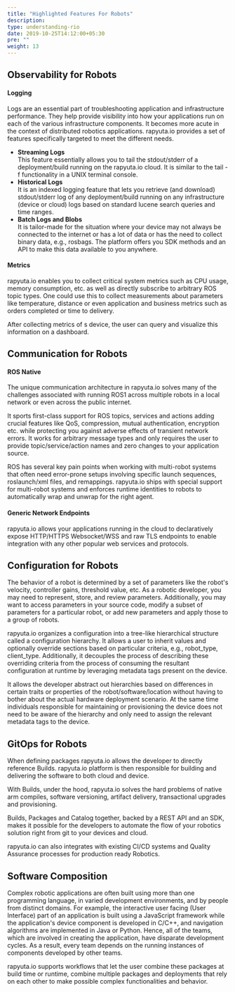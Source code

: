 ```yaml
---
title: "Highlighted Features For Robots"
description:
type: understanding-rio
date: 2019-10-25T14:12:00+05:30
pre: ""
weight: 13
---
```

## Observability for Robots
#### Logging
Logs are an essential part of troubleshooting application and infrastructure
performance. They help provide visibility into how your applications
run on each of the various infrastructure components. It becomes more acute in the context of distributed robotics applications. rapyuta.io provides a
set of features specifically targeted to meet the different needs.

* **Streaming Logs**        
  This feature essentially allows you to tail the stdout/stderr of a
  deployment/build running on the rapyuta.io cloud. It is similar to
  the tail -f functionality in a UNIX terminal console.
* **Historical Logs**    
  It is an indexed logging feature that lets you retrieve (and download)
  stdout/stderr log of any deployment/build running on any
  infrastructure (device or cloud) logs based on standard
  lucene search queries and time ranges.
* **Batch Logs and Blobs**    
  It is tailor-made for the situation where your device may not
  always be connected to the internet or has a lot of data or has the
  need to collect binary data, e.g., rosbags. The platform offers you
  SDK methods and an API to make this data available to you anywhere.

#### Metrics
rapyuta.io enables you to collect critical system metrics such
as CPU usage, memory consumption, etc. as well as directly subscribe
to arbitrary ROS topic types. One could use this to collect measurements
about parameters like temperature, distance or even application and
business metrics such as orders completed or time to delivery.

After collecting metrics of s device, the user can query and visualize this information on a dashboard.

## Communication for Robots
#### ROS Native
The unique communication architecture in rapyuta.io solves many of
the challenges associated with running ROS1 across multiple robots
in a local network or even across the public internet.

It sports first-class support for ROS topics, services and actions
adding crucial features like QoS, compression, mutual authentication,
encryption etc. while protecting you against adverse effects of
transient network errors. It works for arbitrary message types
and only requires the user to provide topic/service/action names
and zero changes to your application source.

ROS has several key pain points when working with multi-robot
systems that often need error-prone setups involving specific
launch sequences, roslaunch/xml files, and remappings.
rapyuta.io ships with special support for multi-robot systems
and enforces runtime identities to robots to automatically
wrap and unwrap for the right agent.

#### Generic Network Endpoints
rapyuta.io allows your applications running in the cloud to declaratively
expose HTTP/HTTPS Websocket/WSS and raw TLS endpoints to enable
integration with any other popular web services and protocols.

## Configuration for Robots
The behavior of a robot is determined by a set of parameters like
the robot's velocity, controller gains, threshold value, etc. As a
robotic developer, you may need to represent, store, and review
parameters. Additionally, you may want to access parameters in your
source code, modify a subset of parameters for a particular robot,
or add new parameters and apply those to a group of robots.

rapyuta.io organizes a configuration into a tree-like hierarchical
structure called a configuration hierarchy. It allows a user to
inherit values and optionally override sections based on
particular criteria, e.g., robot_type, client_type.
Additionally, it decouples the process of describing these overriding
criteria from the process of consuming the resultant configuration
at runtime by leveraging metadata tags present on the device.

It allows the developer abstract out hierarchies based on
differences in certain traits or properties of the
robot/software/location without having to bother about the actual
hardware deployment scenario. At the same time individuals responsible for
maintaining or provisioning the device does not need to be aware
of the hierarchy and only need to assign the relevant metadata
tags to the device.

## GitOps for Robots
When defining packages rapyuta.io allows the developer to directly
reference Builds. rapyuta.io platform is then responsible for building 
and delivering the software to both cloud and device.

With Builds, under the hood, rapyuta.io solves the hard problems of native arm
compiles, software versioning, artifact delivery, transactional
upgrades and provisioning.

Builds, Packages and Catalog together, backed by a REST API and an SDK, makes it
possible for the developers to automate the flow of your robotics solution 
right from git to your devices and cloud. 

rapyuta.io can also integrates with existing CI/CD systems and Quality
Assurance processes for production ready Robotics.

## Software Composition
Complex robotic applications are often built using more than one
programming language, in varied development environments, and by
people from distinct domains. For example, the interactive user
facing (User Interface) part of an application is built using
a JavaScript framework while the application's device component
is developed in C/C++, and navigation algorithms are implemented
in Java or Python. Hence, all of the teams, which are involved in
creating the application, have disparate development cycles. As a result,
every team depends on the running instances of components developed
by other teams.

rapyuta.io supports workflows that let the user combine these
packages at build time or runtime, combine multiple packages
and deployments that rely on each other to make possible
complex functionalities and behavior.